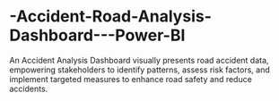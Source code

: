 # -Accident-Road-Analysis-Dashboard---Power-BI

An Accident Analysis Dashboard visually presents road accident data, empowering stakeholders to identify patterns, assess risk factors, and implement targeted measures to enhance road safety and reduce accidents.

